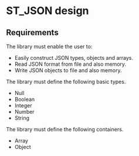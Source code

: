 # ST_JSON design

## Requirements

The library must enable the user to:

- Easily construct JSON types, objects and arrays.
- Read JSON format from file and also memory.
- Write JSON objects to file and also memory.

The library must define the following basic types.

- Null
- Boolean
- Integer
- Number
- String

The library must define the following containers.

- Array
- Object
